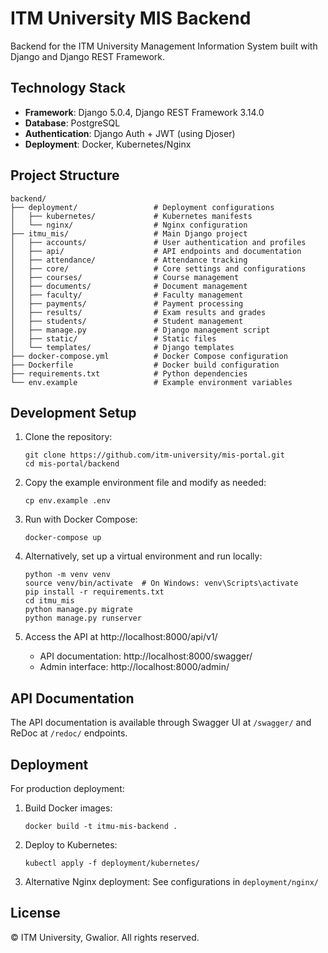 # ITM University MIS Backend

Backend for the ITM University Management Information System built with Django and Django REST Framework.

## Technology Stack

- **Framework**: Django 5.0.4, Django REST Framework 3.14.0
- **Database**: PostgreSQL
- **Authentication**: Django Auth + JWT (using Djoser)
- **Deployment**: Docker, Kubernetes/Nginx

## Project Structure

```
backend/
├── deployment/                 # Deployment configurations
│   ├── kubernetes/             # Kubernetes manifests
│   └── nginx/                  # Nginx configuration
├── itmu_mis/                   # Main Django project
│   ├── accounts/               # User authentication and profiles
│   ├── api/                    # API endpoints and documentation
│   ├── attendance/             # Attendance tracking
│   ├── core/                   # Core settings and configurations
│   ├── courses/                # Course management
│   ├── documents/              # Document management
│   ├── faculty/                # Faculty management
│   ├── payments/               # Payment processing
│   ├── results/                # Exam results and grades
│   ├── students/               # Student management
│   ├── manage.py               # Django management script
│   ├── static/                 # Static files
│   └── templates/              # Django templates
├── docker-compose.yml          # Docker Compose configuration
├── Dockerfile                  # Docker build configuration
├── requirements.txt            # Python dependencies
└── env.example                 # Example environment variables
```

## Development Setup

1. Clone the repository:
   ```
   git clone https://github.com/itm-university/mis-portal.git
   cd mis-portal/backend
   ```

2. Copy the example environment file and modify as needed:
   ```
   cp env.example .env
   ```

3. Run with Docker Compose:
   ```
   docker-compose up
   ```

4. Alternatively, set up a virtual environment and run locally:
   ```
   python -m venv venv
   source venv/bin/activate  # On Windows: venv\Scripts\activate
   pip install -r requirements.txt
   cd itmu_mis
   python manage.py migrate
   python manage.py runserver
   ```

5. Access the API at http://localhost:8000/api/v1/
   - API documentation: http://localhost:8000/swagger/
   - Admin interface: http://localhost:8000/admin/

## API Documentation

The API documentation is available through Swagger UI at `/swagger/` and ReDoc at `/redoc/` endpoints.

## Deployment

For production deployment:

1. Build Docker images:
   ```
   docker build -t itmu-mis-backend .
   ```

2. Deploy to Kubernetes:
   ```
   kubectl apply -f deployment/kubernetes/
   ```

3. Alternative Nginx deployment:
   See configurations in `deployment/nginx/`

## License

© ITM University, Gwalior. All rights reserved. 